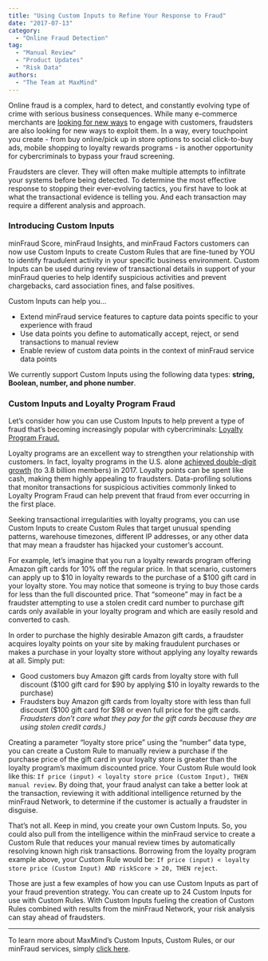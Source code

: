 ```yaml
---
title: "Using Custom Inputs to Refine Your Response to Fraud"
date: "2017-07-13"
category:
  - "Online Fraud Detection"
tag:
  - "Manual Review"
  - "Product Updates"
  - "Risk Data"
authors:
  - "The Team at MaxMind"
---
```


Online fraud is a complex, hard to detect, and constantly evolving type of crime
with serious business consequences. While many e-commerce merchants are
[looking for new ways](https://www.jazva.com/blog/ecommerce-trends-2017) to
engage with customers, fraudsters are also looking for new ways to exploit them.
In a way, every touchpoint you create - from buy online/pick up in store options
to social click-to-buy ads, mobile shopping to loyalty rewards programs - is
another opportunity for cybercriminals to bypass your fraud screening.

Fraudsters are clever. They will often make multiple attempts to infiltrate your
systems before being detected. To determine the most effective response to
stopping their ever-evolving tactics, you first have to look at what the
transactional evidence is telling you. And each transaction may require a
different analysis and approach.

### **Introducing Custom Inputs**

minFraud Score, minFraud Insights, and minFraud Factors customers can now use
Custom Inputs to create Custom Rules that are fine-tuned by YOU to identify
fraudulent activity in your specific business environment. Custom Inputs can be
used during review of transactional details in support of your minFraud queries
to help identify suspicious activities and prevent chargebacks, card association
fines, and false positives.

Custom Inputs can help you...

- Extend minFraud service features to capture data points specific to your
  experience with fraud
- Use data points you define to automatically accept, reject, or send
  transactions to manual review
- Enable review of custom data points in the context of minFraud service data
  points

We currently support Custom Inputs using the following data types: **string,
Boolean, number, and phone number**.

### **Custom Inputs and Loyalty Program Fraud**

Let’s consider how you can use Custom Inputs to help prevent a type of fraud
that’s becoming increasingly popular with cybercriminals:
[Loyalty Program Fraud.](https://www.digitaltransactions.net/magazine_articles/loyalty-and-fraud-how-to-keep-one-and-avoid-the-other/)

Loyalty programs are an excellent way to strengthen your relationship with
customers. In fact, loyalty programs in the U.S. alone
[achieved double-digit growth](https://www.colloquy.com/latest-news/u-s-customer-loyalty-program-memberships-reach-double-digit-growth-at-3-8-billion-2017-colloquy-loyalty-census-reports/)
(to 3.8 billion members) in 2017. Loyalty points can be spent like cash, making
them highly appealing to fraudsters. Data-profiling solutions that monitor
transactions for suspicious activities commonly linked to Loyalty Program Fraud
can help prevent that fraud from ever occurring in the first place.

Seeking transactional irregularities with loyalty programs, you can use Custom
Inputs to create Custom Rules that target unusual spending patterns, warehouse
timezones, different IP addresses, or any other data that may mean a fraudster
has hijacked your customer’s account.

For example, let’s imagine that you run a loyalty rewards program offering
Amazon gift cards for 10% off the regular price. In that scenario, customers can
apply up to $10 in loyalty rewards to the purchase of a $100 gift card in your
loyalty store. You may notice that someone is trying to buy those cards for less
than the full discounted price. That “someone” may in fact be a fraudster
attempting to use a stolen credit card number to purchase gift cards only
available in your loyalty program and which are easily resold and converted to
cash.

In order to purchase the highly desirable Amazon gift cards, a fraudster
acquires loyalty points on your site by making fraudulent purchases or makes a
purchase in your loyalty store without applying any loyalty rewards at all.
Simply put:

- Good customers buy Amazon gift cards from loyalty store with full discount
  ($100 gift card for $90 by applying $10 in loyalty rewards to the purchase)
- Fraudsters buy Amazon gift cards from loyalty store with less than full
  discount ($100 gift card for $98 or even full price for the gift cards.
  _Fraudsters don’t care what they pay for the gift cards because they are using
  stolen credit cards.)_

Creating a parameter “loyalty store price” using the “number” data type, you can
create a Custom Rule to manually review a purchase if the purchase price of the
gift card in your loyalty store is greater than the loyalty program’s maximum
discounted price. Your Custom Rule would look like this:
`If price (input) < loyalty store price (Custom Input), THEN manual review`. By
doing that, your fraud analyst can take a better look at the transaction,
reviewing it with additional intelligence returned by the minFraud Network, to
determine if the customer is actually a fraudster in disguise.

That’s not all. Keep in mind, you create your own Custom Inputs. So, you could
also pull from the intelligence within the minFraud service to create a Custom
Rule that reduces your manual review times by automatically resolving known high
risk transactions. Borrowing from the loyalty program example above, your Custom
Rule would be:
`If price (input) < loyalty store price (Custom Input) AND riskScore > 20, THEN reject`.

Those are just a few examples of how you can use Custom Inputs as part of your
fraud prevention strategy. You can create up to 24 Custom Inputs for use with
Custom Rules. With Custom Inputs fueling the creation of Custom Rules combined
with results from the minFraud Network, your risk analysis can stay ahead of
fraudsters.

---

To learn more about MaxMind’s Custom Inputs, Custom Rules, or our minFraud
services, simply
[click here](https://www.maxmind.com/en/minfraud-custom-inputs).
